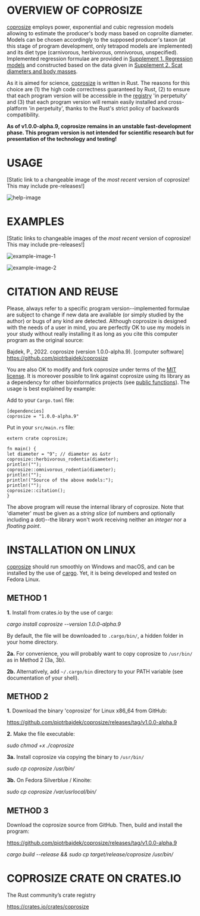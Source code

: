 # OVERVIEW OF COPROSIZE

[coprosize](https://github.com/piotrbajdek/coprosize) employs power, exponential and cubic regression models allowing to estimate the producer's body mass based on coprolite diameter. Models can be chosen accordingly to the supposed producer's taxon (at this stage of program development, only tetrapod models are implemented) and its diet type (carnivorous, herbivorous, omnivorous, unspecified). Implemented regression formulae are provided in [Supplement 1. Regression models](https://github.com/piotrbajdek/coprosize/blob/main/docs/supplement-1.ods) and constructed based on the data given in [Supplement 2. Scat diameters and body masses](https://github.com/piotrbajdek/coprosize/blob/main/docs/supplement-2.ods).

As it is aimed for science, [coprosize](https://github.com/piotrbajdek/coprosize) is written in Rust. The reasons for this choice are (1) the high code correctness guaranteed by Rust, (2) to ensure that each program version will be accessible in the [registry](https://docs.rs/crate/coprosize/latest) 'in perpetuity' and (3) that each program version will remain easily installed and cross-platform 'in perpetuity', thanks to the Rust's strict policy of backwards compatibility.

**As of v1.0.0-alpha.9, coprosize remains in an unstable fast-development phase. This program version is not intended for scientific research but for presentation of the technology and testing!**

# USAGE

[Static link to a changeable image of the _most recent_ version of coprosize! This may include pre-releases!]

![help-image](https://github.com/piotrbajdek/coprosize/blob/main/docs/images/help-image.png?raw=true)

# EXAMPLES

[Static links to changeable images of the _most recent_ version of coprosize! This may include pre-releases!]

![example-image-1](https://github.com/piotrbajdek/coprosize/blob/main/docs/images/example-image-1.png?raw=true)

![example-image-2](https://github.com/piotrbajdek/coprosize/blob/main/docs/images/example-image-2.png?raw=true)

# CITATION AND REUSE

Please, always refer to a specific program version--implemented formulae are subject to change if new data are available (or simply studied by the author) or bugs of any kind are detected. Although coprosize is designed with the needs of a user in mind, you are perfectly OK to use my models in your study without really installing it as long as you cite this computer program as the original source:

Bajdek, P., 2022. coprosize (version 1.0.0-alpha.9). [computer software] https://github.com/piotrbajdek/coprosize

You are also OK to modify and fork coprosize under terms of the [MIT license](https://github.com/piotrbajdek/coprosize/blob/main/LICENSE). It is moreover possible to link against coprosize using its library as a dependency for other bioinformatics projects (see [public functions](https://docs.rs/coprosize/1.0.0-alpha.9/coprosize/#functions)). The usage is best explained by example:

Add to your `Cargo.toml` file:

```
[dependencies]
coprosize = "1.0.0-alpha.9"
```

Put in your `src/main.rs` file:

```
extern crate coprosize;

fn main() {
let diameter = "9"; // diameter as &str
coprosize::herbivorous_rodentia(diameter);
println!("");
coprosize::omnivorous_rodentia(diameter);
println!("");
println!("Source of the above models:");
println!("");
coprosize::citation();
}
```
The above program will reuse the internal library of coprosize. Note that 'diameter' must be given as a _string slice_ (of numbers and optionally including a dot)--the library won't work receiving neither an _integer_ nor a _floating point_.

# INSTALLATION ON LINUX

[coprosize](https://github.com/piotrbajdek/coprosize) should run smoothly on Windows and macOS, and can be installed by the use of [cargo](https://www.rust-lang.org/tools/install). Yet, it is being developed and tested on Fedora Linux.

## METHOD 1

**1.** Install from crates.io by the use of cargo:

_cargo install coprosize \--version 1.0.0-alpha.9_

By default, the file will be downloaded to `.cargo/bin/`, a hidden folder in your home directory.

**2a.** For convenience, you will probably want to copy coprosize to `/usr/bin/` as in Method 2 (3a, 3b).

**2b.** Alternatively, add `~/.cargo/bin` directory to your PATH variable (see documentation of your shell).

## METHOD 2

**1.** Download the binary 'coprosize' for Linux x86_64 from GitHub:

https://github.com/piotrbajdek/coprosize/releases/tag/v1.0.0-alpha.9

**2.** Make the file executable:

_sudo chmod +x ./coprosize_

**3a.** Install coprosize via copying the binary to `/usr/bin/`

_sudo cp coprosize /usr/bin/_

**3b.** On Fedora Silverblue / Kinoite:

_sudo cp coprosize /var/usrlocal/bin/_

## METHOD 3

Download the coprosize source from GitHub. Then, build and install the program:

https://github.com/piotrbajdek/coprosize/releases/tag/v1.0.0-alpha.9

_cargo build \--release && sudo cp target/release/coprosize /usr/bin/_

# COPROSIZE CRATE ON CRATES.IO

The Rust community’s crate registry

https://crates.io/crates/coprosize
